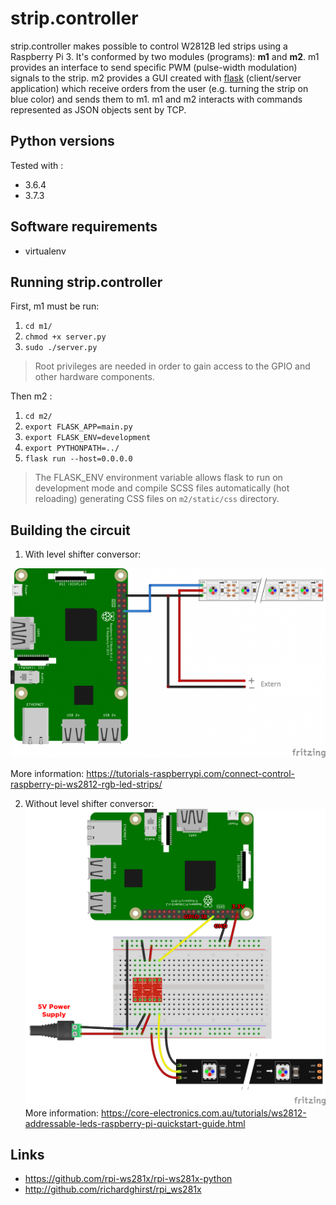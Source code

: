 # strip.controller

strip.controller makes possible to control W2812B led strips using a Raspberry Pi 3. It's conformed by two modules (programs): 
**m1** and **m2**.  m1 provides an interface to send specific PWM (pulse-width modulation) signals to the strip. m2 provides a 
GUI created with [flask](https://flask.palletsprojects.com/en/1.1.x/) (client/server application) which receive orders from the user 
(e.g. turning the strip on blue color) and sends them to m1. m1 and m2 interacts with commands represented as JSON objects 
sent by TCP.


## Python versions

Tested with :

- 3.6.4
- 3.7.3

## Software requirements

- virtualenv

## Running strip.controller

First, m1 must be run:

1. `cd m1/`
2. `chmod +x server.py`
3. `sudo ./server.py`

> Root privileges are needed in order to gain access to the GPIO and other hardware components.

Then m2 :

1. `cd m2/`
2. `export FLASK_APP=main.py`
3. `export FLASK_ENV=development`
4. `export PYTHONPATH=../`
5. `flask run --host=0.0.0.0`

> The FLASK_ENV environment variable allows flask to run on development mode and compile SCSS files automatically (hot reloading)
> generating CSS files on `m2/static/css` directory.

## Building the circuit

1. With level shifter conversor:

![GitHub Logo](/doc/Raspberry-Pi-WS2812-Steckplatine-600x361.png)

More information: https://tutorials-raspberrypi.com/connect-control-raspberry-pi-ws2812-rgb-led-strips/

2. Without level shifter conversor: 
![GitHub Logo](/doc/raspberry-pi-updated-schematic.png)
More information: https://core-electronics.com.au/tutorials/ws2812-addressable-leds-raspberry-pi-quickstart-guide.html


## Links

- https://github.com/rpi-ws281x/rpi-ws281x-python 
- http://github.com/richardghirst/rpi_ws281x